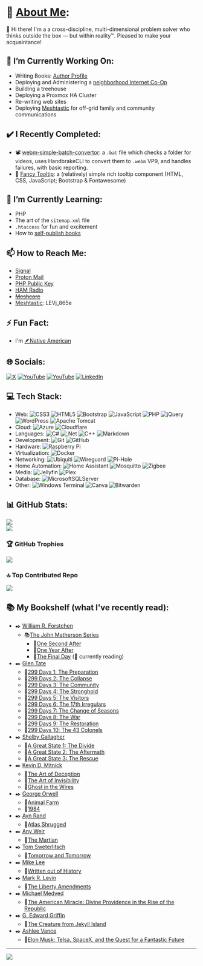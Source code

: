 # 💫 [About Me](https://JoeLevi.com):
 👋 Hi there! I'm a a cross-discipline, multi-dimensional problem solver who thinks outside the box — but within reality™. Pleased to make your acquaintance!

## 🔭 I’m Currently Working On:
  - Writing Books: [Author Profile](https://amzn.to/41l353a)
  - Deploying and Administering a [neighborhood Internet Co-Op](https://CraveBroadband.com)
  - Building a treehouse
  - Deploying a Proxmox HA Cluster
  - Re-writing web sites
  - Deploying [Meshtastic](https://meshtastic.org/) for off-grid family and community communications

## ✔️ I Recently Completed:
  - 📽️ [webm-simple-batch-convertor](https://github.com/joelevi/webm-simple-batch-convertor/): a `.bat` file which checks a folder for videos, uses HandbrakeCLI to convert them to `.webm` VP9, and handles failures, with basic reporting.
  - 💬 [Fancy Tooltip](https://github.com/joelevi/fancy-tooltip): a (relatively) simple rich tooltip component (HTML, CSS, JavaScript; Bootstrap & Fontawesome)
  
## 🌱 I’m Currently Learning:
  - PHP
  - The art of the `sitemap.xml` file
  - `.htaccess` for fun and excitement
  - How to [self-publish books](https://amzn.to/41l353a)
  
## 📫 How to Reach Me:
  - [Signal](https://signal.me/#eu/kez2d3EnvXoe-gjPhHb-k60FX4wUPr8ib7FzcJlDBEMWAqf4C7NGHIFJYrARuQKG)
  - [Proton Mail](mailto:Joe@JoeLevi.com)
  - [PHP Public Key](https://raw.githubusercontent.com/joelevi/joelevi/refs/heads/main/Joe%20Levi's%20public%20key.asc)
  - [HAM Radio](https://www.qrz.com/db/KF7NWA)
  - ~~[Meshcore](https://meshcore.co.uk/)~~
  - [Meshtastic](https://meshtastic.org/): LEVj_865e

## ⚡ Fun Fact:
  - I'm [🪶Native American](https://RepublicanNatives.com)

## 🌐 Socials:
[![X](https://img.shields.io/badge/X-black.svg?logo=X&logoColor=white)](https://x.com/joelevi) [![YouTube](https://img.shields.io/badge/YouTube-%23FF0000.svg?logo=YouTube&logoColor=white)](https://youtube.com/@joelevi) [![YouTube](https://img.shields.io/badge/YouTube-%23FF0000.svg?logo=YouTube&logoColor=white)](https://youtube.com/@joelevidotcom) [![LinkedIn](https://img.shields.io/badge/LinkedIn-%230077B5.svg?logo=linkedin&logoColor=white)](https://linkedin.com/in/joelevi)

## 💻 Tech Stack:
  - Web: ![CSS3](https://img.shields.io/badge/css3-%231572B6.svg?style=plastic&logo=css3&logoColor=white) ![HTML5](https://img.shields.io/badge/html5-%23E34F26.svg?style=plastic&logo=html5&logoColor=white) ![Bootstrap](https://img.shields.io/badge/bootstrap-%238511FA.svg?style=plastic&logo=bootstrap&logoColor=white) ![JavaScript](https://img.shields.io/badge/javascript-%23323330.svg?style=plastic&logo=javascript&logoColor=%23F7DF1E) ![PHP](https://img.shields.io/badge/php-%23777BB4.svg?style=plastic&logo=php&logoColor=white) ![jQuery](https://img.shields.io/badge/jquery-%230769AD.svg?style=plastic&logo=jquery&logoColor=white) ![WordPress](https://img.shields.io/badge/WordPress-%23117AC9.svg?style=plastic&logo=WordPress&logoColor=white) ![Apache Tomcat](https://img.shields.io/badge/apache%20tomcat-%23F8DC75.svg?style=plastic&logo=apache-tomcat&logoColor=black)
  - Cloud: ![Azure](https://img.shields.io/badge/azure-%230072C6.svg?style=plastic&logo=microsoftazure&logoColor=white) ![Cloudflare](https://img.shields.io/badge/Cloudflare-F38020?style=plastic&logo=Cloudflare&logoColor=white)
  - Languages: ![C#](https://img.shields.io/badge/c%23-%23239120.svg?style=plastic&logo=csharp&logoColor=white) ![.Net](https://img.shields.io/badge/.NET-5C2D91?style=plastic&logo=.net&logoColor=white) ![C++](https://img.shields.io/badge/c++-%2300599C.svg?style=plastic&logo=c%2B%2B&logoColor=white) ![Markdown](https://img.shields.io/badge/markdown-%23000000.svg?style=plastic&logo=markdown&logoColor=white)
  - Development: ![Git](https://img.shields.io/badge/git-%23F05033.svg?style=plastic&logo=git&logoColor=white) ![GitHub](https://img.shields.io/badge/github-%23121011.svg?style=plastic&logo=github&logoColor=white) 
  - Hardware: ![Raspberry Pi](https://img.shields.io/badge/-Raspberry_Pi-C51A4A?style=plastic&logo=Raspberry-Pi)
  - Virtualization: ![Docker](https://img.shields.io/badge/docker-%230db7ed.svg?style=plastic&logo=docker&logoColor=white)
  - Networking: ![Ubiquiti](https://img.shields.io/badge/ubiquiti-%230559C9.svg?style=plastic&logo=ubiquiti&logoColor=white) ![Wireguard](https://img.shields.io/badge/wireguard-%2388171A.svg?style=plastic&logo=wireguard&logoColor=white) ![Pi-Hole](https://img.shields.io/badge/pihole-%2396060C.svg?style=plastic&logo=pi-hole&logoColor=white)
  - Home Automation: ![Home Assistant](https://img.shields.io/badge/home%20assistant-%2341BDF5.svg?style=plastic&logo=home-assistant&logoColor=white) ![Mosquitto](https://img.shields.io/badge/mosquitto-%233C5280.svg?style=plastic&logo=eclipsemosquitto&logoColor=white) ![Zigbee](https://img.shields.io/badge/zigbee-%23EB0443.svg?style=plastic&logo=zigbee&logoColor=white)
  - Media: ![Jellyfin](https://img.shields.io/badge/jellyfin-%23000B25.svg?style=plastic&logo=Jellyfin&logoColor=00A4DC) ![Plex](https://img.shields.io/badge/plex-%23E5A00D.svg?style=plastic&logo=plex&logoColor=white)
  - Database: ![MicrosoftSQLServer](https://img.shields.io/badge/Microsoft%20SQL%20Server-CC2927?style=plastic&logo=microsoft%20sql%20server&logoColor=white)
  - Other: ![Windows Terminal](https://img.shields.io/badge/Windows%20Terminal-%234D4D4D.svg?style=plastic&logo=windows-terminal&logoColor=white) ![Canva](https://img.shields.io/badge/Canva-%2300C4CC.svg?style=plastic&logo=Canva&logoColor=white) ![Bitwarden](https://img.shields.io/badge/bitwarden-%23175DDC.svg?style=plastic&logo=bitwarden&logoColor=white) 

## 📊 GitHub Stats:
<!-- ![](https://github-readme-stats.vercel.app/api?username=joelevi&theme=dark&hide_border=false&include_all_commits=true&count_private=true)<br/> -->
![](https://nirzak-streak-stats.vercel.app/?user=joelevi&theme=dark&hide_border=false)<br/>
![](https://github-readme-stats.vercel.app/api/top-langs/?username=joelevi&theme=dark&hide_border=false&include_all_commits=true&count_private=true&layout=compact)

### 🏆 GitHub Trophies
![](https://github-profile-trophy.vercel.app/?username=joelevi&theme=synthwave&no-frame=false&no-bg=true&margin-w=4)

### 🔝 Top Contributed Repo
![](https://github-contributor-stats.vercel.app/api?username=joelevi&limit=5&theme=dark&combine_all_yearly_contributions=true)

## 📚 My Bookshelf (what I've recently read):
  - ✒️ [William R. Forstchen](https://amzn.to/3VojnVw)
    - 📚[The John Matherson Series](https://amzn.to/4mLKXrR)
      - 📘[One Second After](https://amzn.to/452kakO)
      - 📘[One Year After](https://amzn.to/3I4Xg3r)
      - 📘[The Final Day](https://amzn.to/3JP8BFk) (📖 currently reading)
  - ✒️ [Glen Tate](https://amzn.to/3UPLX1W)
    - 📗[299 Days 1: The Preparation](https://amzn.to/4fl1KPE)
    - 📗[299 Days 2: The Collapse](https://amzn.to/41H43qA)
    - 📗[299 Days 3: The Community](https://amzn.to/41L7Xi8)
    - 📗[299 Days 4: The Stronghold](https://amzn.to/4fEkYjj)
    - 📗[299 Days 5: The Visitors](https://amzn.to/3Jm8Kjl)    
    - 📗[299 Days 6: The 17th Irregulars](https://amzn.to/4mG86LO)
    - 📗[299 Days 7: The Change of Seasons](https://amzn.to/4mu5NMu)
    - 📗[299 Days 8: The War](https://amzn.to/3UC6EOK)
    - 📗[299 Days 9: The Restoration](https://amzn.to/4mXArxA)
    - 📗[299 Days 10: The 43 Colonels](https://amzn.to/462x2aV)    
  - ✒️ [Shelby Gallagher](https://amzn.to/47WobZE)
    - 📗[A Great State 1: The Divide](https://amzn.to/45FIgAO)
    - 📗[A Great State 2: The Aftermath](https://amzn.to/416D8V6)
    - 📗[A Great State 3: The Rescue](https://amzn.to/4fDqClO)
  - ✒️ [Kevin D. Mitnick](https://amzn.to/45U6KGJ)  
    - 📙[The Art of Deception](https://amzn.to/472TwtA)
    - 📙[The Art of Invisibility](https://amzn.to/3V6oLMR)
    - 📙[Ghost in the Wires](https://amzn.to/3UTnXLv)
  - ✒️ [George Orwell](https://amzn.to/3HC2nrS)
    - 📕[Animal Farm](https://amzn.to/4mk13Zs)
    - 📕[1984](https://amzn.to/3UyB849)    
  - ✒️ [Ayn Rand](https://amzn.to/3HYVssE)
    - 📕[Atlas Shrugged](https://amzn.to/3HFquFP)
  - ✒️ [Any Weir](https://amzn.to/3UTasv8)
    - 📘[The Martian](https://amzn.to/4lR1I3Q)
  - ✒️ [Tom Sweterlitsch](https://amzn.to/4p2GrHg)
    - 📘[Tomorrow and Tomorrow](https://amzn.to/472oq59)
  - ✒️ [Mike Lee](https://amzn.to/4pi3dLk)
    - 📔[Written out of History](https://amzn.to/4lzWB82)
  - ✒️ [Mark R. Levin](https://amzn.to/42cfBCq)
    - 📔[The Liberty Amendments](https://amzn.to/46XXSC9)
  - ✒️ [Michael Medved](https://amzn.to/3HEePHD)
    - 📔[The American Miracle: Divine Providence in the Rise of the Republic](https://amzn.to/4mugcb2)
  - ✒️ [G. Edward Griffin](https://amzn.to/3JJUd16)
    - 📔[The Creature from Jekyll Island](https://amzn.to/4mMFNvq)   
  - ✒️ [Ashlee Vance](https://amzn.to/4p3Q7B2)
    - 📔[Elon Musk: Telsa, SpaceX, and the Quest for a Fantastic Future](https://amzn.to/418CqGW)    
      
---
[![](https://visitcount.itsvg.in/api?id=joelevi&icon=0&color=0)](https://visitcount.itsvg.in)
